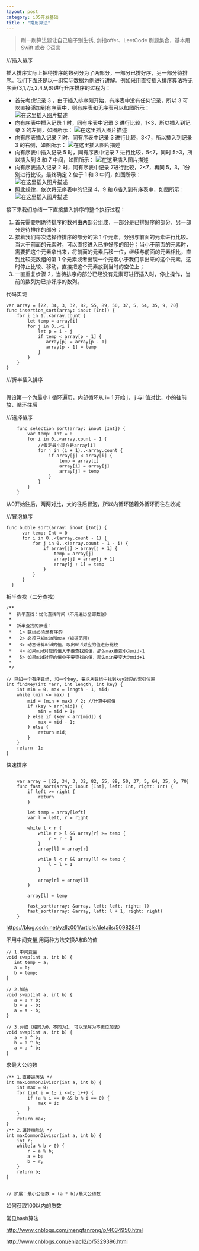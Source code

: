```yaml
---
layout: post
category: iOS开发基础
title : "常用算法"
---
```


> 刷一刷算法题让自己脑子别生锈, 剑指offer、LeetCode 刷题集合，基本用 Swift 或者 C语言
>



///插入排序

插入排序实际上把待排序的数列分为了两部分，一部分已排好序，另一部分待排序。我们下面还是以一组实际数据为例进行讲解。例如采用直接插入排序算法将无序表{3,1,7,5,2,4,9,6}进行升序排序的过程为：

- 首先考虑记录 3 ，由于插入排序刚开始，有序表中没有任何记录，所以 3 可以直接添加到有序表中，则有序表和无序表可以如图所示：
  ![在这里插入图片描述](https://img-blog.csdn.net/20181023092021382)
- 向有序表中插入记录 1 时，同有序表中记录 3 进行比较，1<3，所以插入到记录 3 的左侧，如图所示：
  ![在这里插入图片描述](https://img-blog.csdn.net/20181023092200736)
- 向有序表插入记录 7 时，同有序表中记录 3 进行比较，3<7，所以插入到记录 3 的右侧，如图所示：
  ![在这里插入图片描述](https://img-blog.csdn.net/20181023092257832)
- 向有序表中插入记录 5 时，同有序表中记录 7 进行比较，5<7，同时 5>3，所以插入到 3 和 7 中间，如图所示：
  ![在这里插入图片描述](https://img-blog.csdn.net/20181023092339212)
- 向有序表插入记录 2 时，同有序表中记录 7进行比较，2<7，再同 5，3，1分别进行比较，最终确定 2 位于 1 和 3 中间，如图所示：
  ![在这里插入图片描述](https://img-blog.csdn.net/20181023092425701)
- 照此规律，依次将无序表中的记录 4，9 和 6插入到有序表中，如图所示：
  ![在这里插入图片描述](https://img-blog.csdn.net/20181023092520534)

接下来我们总结一下直接插入排序的整个执行过程：

1. 首先需要明确待排序的数列由两部分组成，一部分是已排好序的部分，另一部分是待排序的部分；
2. 接着我们每次选择待排序的部分的第 1 个元素，分别与前面的元素进行比较。当大于前面的元素时，可以直接进入已排好序的部分；当小于前面的元素时，需要把这个元素拿出来，将前面的元素后移一位，继续与前面的元素相比，直到比较完数组的第 1 个元素或者出现一个元素小于我们拿出来的这个元素，这时停止比较、移动，直接把这个元素放到当时的空位上；
3. 一直重复步骤 2，当待排序的部分已经没有元素可进行插入时，停止操作，当前的数列为已排好序的数列。



代码实现

```
var array = [22, 34, 3, 32, 82, 55, 89, 50, 37, 5, 64, 35, 9, 70]
func insertion_sort(array: inout [Int]) {
    for i in 1..<array.count {
        let temp = array[i]
        for j in 0..<i {
            let p = i - j
            if temp < array[p - 1] {
               array[p] = array[p - 1]
               array[p - 1] = temp
            }
        }
    }
}
```



///折半插入排序

```

```



假设第一个为最小 i 循环遍历，内部循环从 i+ 1 开始 j， j 与i 值对比，小的往前放，循环往后

///选择排序

```
    func selection_sort(array: inout [Int]) {
        var temp: Int = 0
        for i in 0..<array.count - 1 {
            //假定最小现在是array[i]
            for j in (i + 1)..<array.count {
                if array[j] < array[i] {
                    temp = array[i]
                    array[i] = array[j]
                    array[j] = temp
                }
            }
        }
    }
```



从0开始往后，两两对比，大的往后冒泡，所以内循环随着外循环而往左收减

///冒泡排序

```
func bubble_sort(array: inout [Int]) {
      var temp: Int = 0
      for i in 0..<(array.count - 1) {
          for j in 0..<(array.count - 1 - i) {
              if array[j] > array[j + 1] {
                  temp = array[j]
                  array[j] = array[j + 1]
                  array[j + 1] = temp
              }
          }
      }
  }
```

折半查找（二分查找）

```
/**
 *  折半查找：优化查找时间（不用遍历全部数据）
 *
 *  折半查找的原理：
 *   1> 数组必须是有序的
 *   2> 必须已知min和max（知道范围）
 *   3> 动态计算mid的值，取出mid对应的值进行比较
 *   4> 如果mid对应的值大于要查找的值，那么max要变小为mid-1
 *   5> 如果mid对应的值小于要查找的值，那么min要变大为mid+1
 *
 */ 

// 已知一个有序数组, 和一个key, 要求从数组中找到key对应的索引位置 
int findKey(int *arr, int length, int key) {
    int min = 0, max = length - 1, mid;
    while (min <= max) {
        mid = (min + max) / 2; //计算中间值
        if (key > arr[mid]) {
            min = mid + 1;
        } else if (key < arr[mid]) {
            max = mid - 1;
        } else {
            return mid;
        }
    }
    return -1;
}

```

快速排序

```

    var array = [22, 34, 3, 32, 82, 55, 89, 50, 37, 5, 64, 35, 9, 70]
    func fast_sort(array: inout [Int], left: Int, right: Int) {
        if left >= right {
            return
        }
        
        let temp = array[left]
        var l = left, r = right
        
        while l < r {
            while r > l && array[r] >= temp {
                r = r - 1
            }
            array[l] = array[r]
            
            while l < r && array[l] <= temp {
                l = l + 1
            }
            
            array[r] = array[l]
        }
        
        array[l] = temp
        
        fast_sort(array: &array, left: left, right: l)
        fast_sort(array: &array, left: l + 1, right: right)
    }
```

https://blog.csdn.net/yzllz001/article/details/50982841





不用中间变量,用两种方法交换A和B的值

```
// 1.中间变量
void swap(int a, int b) {
   int temp = a;
   a = b;
   b = temp;
}

// 2.加法
void swap(int a, int b) {
   a = a + b;
   b = a - b;
   a = a - b;
}

// 3.异或（相同为0，不同为1. 可以理解为不进位加法）
void swap(int a, int b) {
   a = a ^ b;
   b = a ^ b;
   a = a ^ b;
}
```

求最大公约数

```
/** 1.直接遍历法 */
int maxCommonDivisor(int a, int b) {
    int max = 0;
    for (int i = 1; i <=b; i++) {
        if (a % i == 0 && b % i == 0) {
            max = i;
        }
    }
    return max;
}
/** 2.辗转相除法 */
int maxCommonDivisor(int a, int b) {
    int r;
    while(a % b > 0) {
        r = a % b;
        a = b;
        b = r;
    }
    return b;
}


// 扩展：最小公倍数 = (a * b)/最大公约数

```









如何获取100以内的质数











  常见hash算法



http://www.cnblogs.com/mengfanrong/p/4034950.html





http://www.cnblogs.com/eniac12/p/5329396.html

